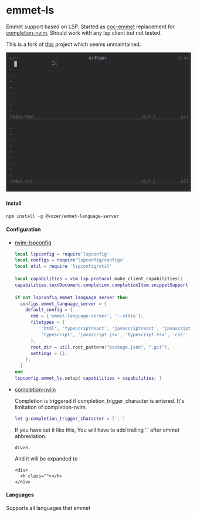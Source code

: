 # emmet-ls

Emmet support based on LSP.
Started as [coc-emmet](https://github.com/neoclide/coc-emmet) replacement for [completion-nvim](https://github.com/nvim-lua/completion-nvim). Should work with any lsp client but not tested.

This is a fork of [this](https://github.com/aca/emmet-ls) project which seems
unmaintained.

![alt](./.image/capture.gif)


#### Install
```
npm install -g @kozer/emmet-language-server
```

#### Configuration

- [nvim-lspconfig](https://github.com/neovim/nvim-lspconfig)
  ```lua
  local lspconfig = require'lspconfig'
  local configs = require'lspconfig/configs'
  local util = require 'lspconfig/util'

  local capabilities = vim.lsp.protocol.make_client_capabilities()
  capabilities.textDocument.completion.completionItem.snippetSupport = true

  if not lspconfig.emmet_language_server then
    configs.emmet_language_server = {
      default_config = {
        cmd = {'emmet-language-server', '--stdio'};
        filetypes = {
            'html', 'typescriptreact', 'javascriptreact', 'javascript',
            'typescript', 'javascript.jsx', 'typescript.tsx', 'css'
        },
        root_dir = util.root_pattern("package.json", ".git"),
        settings = {};
      };
    }
  end
  lspconfig.emmet_ls.setup{ capabilities = capabilities; }
  ```
- [completion-nvim](https://github.com/nvim-lua/completion-nvim)

  Completion is triggered if completion_trigger_character is entered.
  It's limitation of completion-nvim.

  ```lua
  let g:completion_trigger_character = ['.']
  ```
  If you have set it like this, You will have to add trailing '.' after emmet abbreviation.
  ```
  div>h.
  ```
  And it will be expanded to
  ```
  <div>
    <h class=""></h>
  </div>
  ```
#### Languages

Supports all languages that emmet






